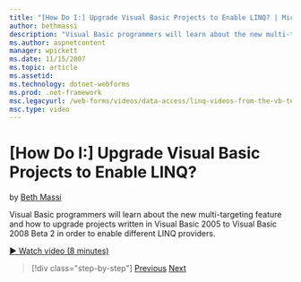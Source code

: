 ```yaml
---
title: "[How Do I:] Upgrade Visual Basic Projects to Enable LINQ? | Microsoft Docs"
author: bethmassi
description: "Visual Basic programmers will learn about the new multi-targeting feature and how to upgrade projects written in Visual Basic 2005 to Visual Basic 2008 Beta..."
ms.author: aspnetcontent
manager: wpickett
ms.date: 11/15/2007
ms.topic: article
ms.assetid: 
ms.technology: dotnet-webforms
ms.prod: .net-framework
msc.legacyurl: /web-forms/videos/data-access/linq-videos-from-the-vb-team/how-do-i-upgrade-visual-basic-projects-to-enable-linq
msc.type: video
---
```

[How Do I:] Upgrade Visual Basic Projects to Enable LINQ?
====================
by [Beth Massi](https://github.com/bethmassi)

Visual Basic programmers will learn about the new multi-targeting feature and how to upgrade projects written in Visual Basic 2005 to Visual Basic 2008 Beta 2 in order to enable different LINQ providers.

[&#9654; Watch video (8 minutes)](https://channel9.msdn.com/Blogs/ASP-NET-Site-Videos/how-do-i-upgrade-visual-basic-projects-to-enable-linq)

>[!div class="step-by-step"]
[Previous](how-do-i-perform-group-and-aggregate-queries.md)
[Next](how-do-i-get-started-with-linq-to-xml.md)